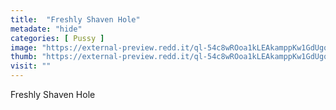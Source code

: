 ```yaml
---
title:  "Freshly Shaven Hole"
metadate: "hide"
categories: [ Pussy ]
image: "https://external-preview.redd.it/ql-54c8wROoa1kLEAkamppKw1GdUgqATMNOh4kMUqZQ.jpg?auto=webp&s=bda81b0b91dc836d9c3f022f9ebbe27d2abd618f"
thumb: "https://external-preview.redd.it/ql-54c8wROoa1kLEAkamppKw1GdUgqATMNOh4kMUqZQ.jpg?width=1080&crop=smart&auto=webp&s=4d3daef0e0ac460bfc8d9126763497fd5273ea77"
visit: ""
---
```

Freshly Shaven Hole
